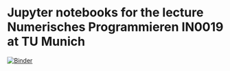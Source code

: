 # Jupyter notebooks for the lecture Numerisches Programmieren IN0019 at TU Munich #

[![Binder](https://mybinder.org/badge_logo.svg)](https://mybinder.org/v2/gh/sebwolf-de/NumPro-Notebooks/main)
